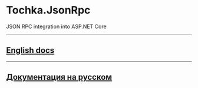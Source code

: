 # Tochka.JsonRpc

JSON RPC integration into ASP.NET Core

---

## [English docs](en/overview.md)

---

## [Документация на русском](ru/overview.md)